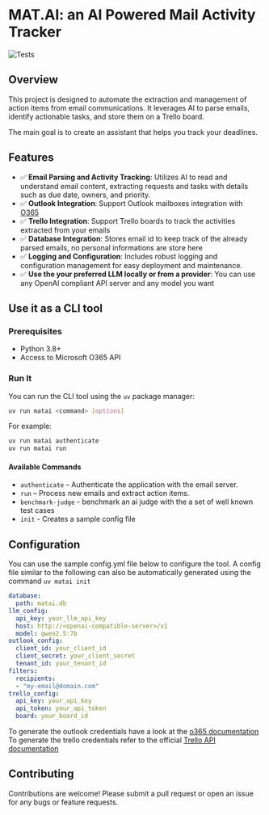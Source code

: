 # MAT.AI: an AI Powered Mail Activity Tracker
![Tests](https://github.com/cirius1792/matai-v2/actions/workflows/tests.yml/badge.svg)
## Overview

This project is designed to automate the extraction and management of action items from email communications. It leverages AI to parse emails, identify actionable tasks, and store them on a Trello board. 

The main goal is to create an assistant that helps you track your deadlines. 

## Features
- ✅ **Email Parsing and Activity Tracking**: Utilizes AI to read and understand email content, extracting requests and tasks with details such as due date, owners, and priority.
- ✅ **Outlook Integration**: Support Outlook mailboxes integration with [O365](https://github.com/O365/python-o365)
- ✅ **Trello Integration**: Support Trello boards to track the activities extracted from your emails
- ✅ **Database Integration**: Stores email id to keep track of the already parsed emails, no personal informations are store here
- ✅ **Logging and Configuration**: Includes robust logging and configuration management for easy deployment and maintenance.
- ✅ **Use the your preferred LLM locally or from a provider**: You can use any OpenAI compliant API server and any model you want

## Use it as a CLI tool

### Prerequisites

- Python 3.8+
- Access to Microsoft O365 API

### Run It

You can run the CLI tool using the `uv` package manager:

```bash
uv run matai <command> [options]
```

For example:

```bash
uv run matai authenticate
uv run matai run
```

#### Available Commands

- `authenticate` – Authenticate the application with the email server.
- `run` – Process new emails and extract action items.
- `benchmark-judge` - benchmark an ai judge with the a set of well known test cases
- `init` - Creates a sample config file

## Configuration
You can use the sample config.yml file below to configure the tool. 
A config file similar to the following can also be automatically generated using the command `uv matai init`
```yaml
database:
  path: matai.db
llm_config:
  api_key: your_llm_api_key
  host: http://<openai-compatible-server>/v1
  model: qwen2.5:7b
outlook_config:
  client_id: your_client_id
  client_secret: your_client_secret
  tenant_id: your_tenant_id
filters: 
  recipients: 
  - "my-email@domain.com"
trello_config:
  api_key: your_api_key
  api_token: your_api_token
  board: your_board_id
```
To generate the outlook credentials have a look at the [o365 documentation](https://o365.github.io/python-o365/latest/getting_started.html#oauth-setup-prerequisite)
To generate the trello credentials refer to the official [Trello API documentation](https://developer.atlassian.com/cloud/trello/guides/rest-api/authorization/)

## Contributing

Contributions are welcome! Please submit a pull request or open an issue for any bugs or feature requests.


